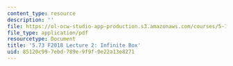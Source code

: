 ```yaml
---
content_type: resource
description: ''
file: https://ol-ocw-studio-app-production.s3.amazonaws.com/courses/5-73-quantum-mechanics-i-fall-2018/85120c997ebd789e9f9f0e22a13e8271_MIT5_73F18_Lec2.pdf
file_type: application/pdf
resourcetype: Document
title: '5.73 F2018 Lecture 2: Infinite Box'
uid: 85120c99-7ebd-789e-9f9f-0e22a13e8271
---
```

